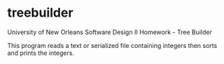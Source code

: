 treebuilder
===========

University of New Orleans Software Design II Homework - Tree Builder

This program reads a text or serialized file containing integers then sorts and prints the integers.
